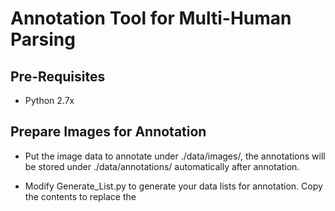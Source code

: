 # Annotation Tool for Multi-Human Parsing


## Pre-Requisites


* Python 2.7x


## Prepare Images for Annotation


* Put the image data to annotate under ./data/images/, the annotations will be stored under ./data/annotations/ automatically after annotation.


* Modify Generate_List.py to generate your data lists for annotation. Copy the contents to replace the  
